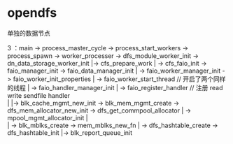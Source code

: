 # opendfs
单独的数据节点

3 ：main -> process_master_cycle -> process_start_workers -> process_spawn -> worker_processer 
            -> dfs_module_worker_init -> dn_data_storage_worker_init |-> cfs_prepare_work 
                                                                     |                   -> cfs_faio_init -> faio_manager_init  -> faio_data_manager_init 
                                                                     |                                                          -> faio_worker_manager_init -> faio_worker_init_properties
                                                                     |                                                                                      -> faio_worker_start_thread //  开启了两个同样的线程
                                                                     |                                                          -> faio_handler_manager_init
                                                                     |                                    -> faio_register_handler // 注册 read write sendfile handler                                 
                                                                     |
                                                                     |-> blk_cache_mgmt_new_init -> blk_mem_mgmt_create -> dfs_mem_allocator_new_init -> dfs_get_commpool_allocator
                                                                     |                                                                                -> mpool_mgmt_allocator_init
                                                                     |                                                                                
                                                                     |                                                  -> blk_mblks_create -> mem_mblks_new_fn
                                                                     |                                                  -> dfs_hashtable_create -> dfs_hashtable_init
                                                                     |-> blk_report_queue_init